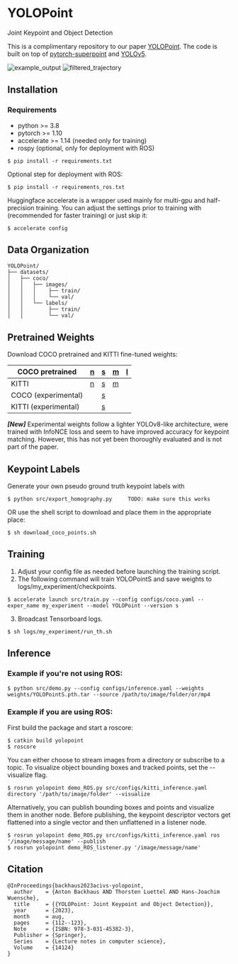 # YOLOPoint
Joint Keypoint and Object Detection

This is a complimentary repository to our paper [YOLOPoint](https://arxiv.org/abs/2402.03989).
The code is built on top of [pytorch-superpoint](https://github.com/eric-yyjau/pytorch-superpoint) and [YOLOv5](https://github.com/ultralytics/yolov5).

![example_output](figures/example.gif)
![filtered_trajectory](figures/filter_points.gif "Removing keypoints on dynamic objects leads to a better trajectory estimation.")

## Installation
### Requirements
- python >= 3.8
- pytorch >= 1.10
- accelerate >= 1.14 (needed only for training)
- rospy (optional, only for deployment with ROS)

```
$ pip install -r requirements.txt
```
Optional step for deployment with ROS:
```
$ pip install -r requirements_ros.txt
```
Huggingface accelerate is a wrapper used mainly for multi-gpu and half-precision training.
You can adjust the settings prior to training with (recommended for faster training) or just skip it:
```
$ accelerate config
```

## Data Organization
```
YOLOPoint/
├── datasets/
│   ├── coco/
│   │   ├── images/
│   │   │    ├── train/
│   │   │    └── val/
│   │   └── labels/
│   │        ├── train/
│   │        └── val/
```

## Pretrained Weights
Download COCO pretrained and KITTI fine-tuned weights:

| COCO pretrained      | [n](https://huggingface.co/antopost/YOLOPoint/resolve/main/YOLOPointN.pth.tar?download=true)     | [s](https://huggingface.co/antopost/YOLOPoint/resolve/main/YOLOPointS.pth.tar?download=true)          | [m](https://huggingface.co/antopost/YOLOPoint/resolve/main/YOLOPointM.pth.tar?download=true) | [l](https://huggingface.co/antopost/YOLOPoint/resolve/main/YOLOPointL.pth.tar?download=true) |
|----------------------|--------------------------------------------------------------------------------------------------|-------------------------------------------------------------------------------------------------------|---|---|
| KITTI                | [n](https://huggingface.co/antopost/YOLOPoint/resolve/main/YOLOPointN_kitti.pth.tar?download=true) | [s](https://huggingface.co/antopost/YOLOPoint/resolve/main/YOLOPointS_kitti.pth.tar?download=true)    | [m](https://huggingface.co/antopost/YOLOPoint/resolve/main/YOLOPointM_kitti.pth.tar?download=true) |   |
| COCO (experimental)  |                                                                                                  | [s](https://huggingface.co/antopost/YOLOPoint/resolve/main/YOLOPointSv52.pth.tar?download=true)      |   |   |
| KITTI (experimental) |                                                                                                  | [s](https://huggingface.co/antopost/YOLOPoint/resolve/main/YOLOPointSv52_kitti.pth.tar?download=true) |   |   |


**_[New]_**
Experimental weights follow a lighter YOLOv8-like architecture, were trained with InfoNCE loss and seem to have improved accuracy for keypoint matching.
However, this has not yet been thoroughly evaluated and is not part of the paper.

## Keypoint Labels
Generate your own pseudo ground truth keypoint labels with
```
$ python src/export_homography.py     TODO: make sure this works
```
OR use the shell script to download and place them in the appropriate place:
```
$ sh download_coco_points.sh
```
## Training
1. Adjust your config file as needed before launching the training script.
2. The following command will train YOLOPointS and save weights to logs/my_experiment/checkpoints.
```
$ accelerate launch src/train.py --config configs/coco.yaml --exper_name my_experiment --model YOLOPoint --version s
```
3. Broadcast Tensorboard logs.
```
$ sh logs/my_experiment/run_th.sh
```

## Inference
### Example if you're not using ROS:
```
$ python src/demo.py --config configs/inference.yaml --weights weights/YOLOPointS.pth.tar --source /path/to/image/folder/or/mp4
```

### Example if you are using ROS:
First build the package and start a roscore:
```
$ catkin build yolopoint
$ roscore
```
You can either choose to stream images from a directory or subscribe to a topic.
To visualize object bounding boxes and tracked points, set the --visualize flag.
```
$ rosrun yolopoint demo_ROS.py src/configs/kitti_inference.yaml directory '/path/to/image/folder' --visualize
```
Alternatively, you can publish bounding boxes and points and visualize them in another node.
Before publishing, the keypoint descriptor vectors get flattened into a single vector and then unflattened in a listener node.
```
$ rosrun yolopoint demo_ROS.py src/configs/kitti_inference.yaml ros '/image/message/name' --publish
$ rosrun yolopoint demo_ROS_listener.py '/image/message/name'
```

## Citation
```
@InProceedings{backhaus2023acivs-yolopoint,
  author    = {Anton Backhaus AND Thorsten Luettel AND Hans-Joachim Wuensche},
  title     = {{YOLOPoint: Joint Keypoint and Object Detection}},
  year      = {2023},
  month     = aug,
  pages     = {112--123},
  Note      = {ISBN: 978-3-031-45382-3},
  Publisher = {Springer},
  Series    = {Lecture notes in computer science},
  Volume    = {14124}
}
```
